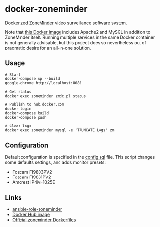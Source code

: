 # docker-zoneminder

Dockerized [ZoneMinder](https://github.com/ZoneMinder/ZoneMinder) video surveillance software system.

Note that [this Docker image](https://hub.docker.com/r/andornaut/zoneminder/) includes Apache2 and MySQL in addition
to ZoneMinder itself. Running multiple services in the same Docker container is not generally advisable, but this
project does so nevertheless out of pragmatic desire for an all-in-one solution.

## Usage

```
# Start
docker-compose up --build
google-chrome http://localhost:8080

# Get status
docker exec zoneminder zmdc.pl status

# Publish to hub.docker.com
docker login
docker-compose build
docker-compose push

# Clear logs
docker exec zoneminder mysql -e 'TRUNCATE Logs' zm
```

## Configuration

Default configuration is specified in the [config.sql](./config.sql) file. This script changes some defaults settings,
and adds monitor presets:

- Foscam FI9803PV2
- Foscam FI9831PV2
- Amcrest IP4M-1025E

## Links

- [ansible-role-zoneminder](https://github.com/andornaut/ansible-role-zoneminder)
- [Docker Hub image](https://hub.docker.com/r/andornaut/zoneminder/)
- [Official zoneminder Dockerfiles](https://github.com/ZoneMinder/zmdockerfiles)
